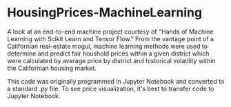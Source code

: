 # HousingPrices-MachineLearning
A look at an end-to-end machine project courtesy of "Hands of Machine Learning with Scikit Learn and Tensor Flow." From the vantage point of a Californian real-estate mogul, machine learning methods were used to determine and predict fair houshold prices within a given district which were calculated by average price by district and historical volatility within the Californian housing market. 

This code was originally programmed in Jupyter Notebook and converted to a standard .py file. To see price visualization, it's best to transfer code to Jupyter Notebook.
